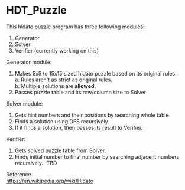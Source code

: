 # HDT_Puzzle

This hidato puzzle program has three following modules:
1. Generator
2. Solver
3. Verifier (currently working on this)


Generator module:
1. Makes 5x5 to 15x15 sized hidato puzzle based on its original rules.
  <br/>a. Rules aren't as strict as original rules.
  <br/>b. Multiple solutions are **allowed.**
2. Passes puzzle table and its row/column size to Solver

Solver module:
1. Gets hint numbers and their positions by searching whole table.
2. Finds a solution using DFS recursively.
3. If it finds a solution, then passes its result to Verifier.

Verifier:
1. Gets solved puzzle table from Solver.
2. Finds initial number to final number by searching adjacent numbers recursively.
-TBD



Reference
</br>
https://en.wikipedia.org/wiki/Hidato
